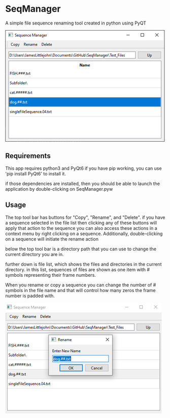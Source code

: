 # SeqManager
A simple file sequence renaming tool created in python using PyQT

<img src="documentation/images/Screenshot01.png" title="Seq Manager">

## Requirements
This app requires python3 and PyQt6
if you have pip working, you can use 'pip install PyQt6' to install it.

if those dependencies are installed, then you should be able to launch the application by double-clicking on SeqManager.pyw

## Usage
The top tool bar has buttons for "Copy", "Rename", and "Delete". if you have a sequence selected in the file list then clicking any of these buttons will apply that action to the sequence you can also access these actions in a context menu by right clicking on a sequence.
Additionally, double-clicking on a sequence will initiate the rename action

below the top tool bar is a directory path that you can use to change the current directory you are in.

further down is file list, which shows the files and directories in the current directory. in this list, sequences of files are shown as one item with # symbols representing their frame numbers.

When you rename or copy a sequence you can change the number of # symbols in the file name and that will control how many zeros the frame number is padded with.

<img src="documentation/images/Screenshot02.png" title="Seq Manager Copy">
